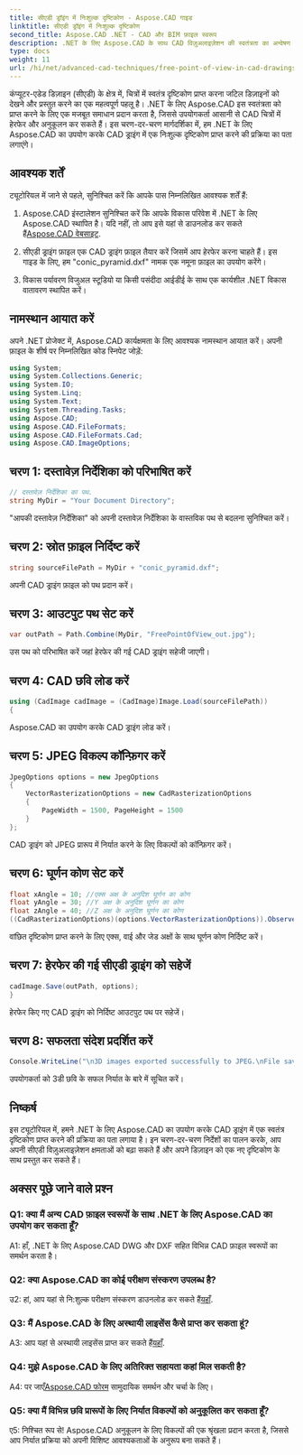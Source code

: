 ```yaml
---
title: सीएडी ड्रॉइंग में निःशुल्क दृष्टिकोण - Aspose.CAD गाइड
linktitle: सीएडी ड्रॉइंग में निःशुल्क दृष्टिकोण
second_title: Aspose.CAD .NET - CAD और BIM फ़ाइल स्वरूप
description: .NET के लिए Aspose.CAD के साथ CAD विज़ुअलाइज़ेशन की स्वतंत्रता का अन्वेषण करें। अद्वितीय दृष्टिकोण के लिए हमारी चरण-दर-चरण मार्गदर्शिका का पालन करें।
type: docs
weight: 11
url: /hi/net/advanced-cad-techniques/free-point-of-view-in-cad-drawings/
---
```

कंप्यूटर-एडेड डिज़ाइन (सीएडी) के क्षेत्र में, चित्रों में स्वतंत्र दृष्टिकोण प्राप्त करना जटिल डिज़ाइनों को देखने और प्रस्तुत करने का एक महत्वपूर्ण पहलू है। .NET के लिए Aspose.CAD इस स्वतंत्रता को प्राप्त करने के लिए एक मजबूत समाधान प्रदान करता है, जिससे उपयोगकर्ता आसानी से CAD चित्रों में हेरफेर और अनुकूलन कर सकते हैं। इस चरण-दर-चरण मार्गदर्शिका में, हम .NET के लिए Aspose.CAD का उपयोग करके CAD ड्राइंग में एक निःशुल्क दृष्टिकोण प्राप्त करने की प्रक्रिया का पता लगाएंगे।

## आवश्यक शर्तें

ट्यूटोरियल में जाने से पहले, सुनिश्चित करें कि आपके पास निम्नलिखित आवश्यक शर्तें हैं:

1. Aspose.CAD इंस्टालेशन
 सुनिश्चित करें कि आपके विकास परिवेश में .NET के लिए Aspose.CAD स्थापित है। यदि नहीं, तो आप इसे यहां से डाउनलोड कर सकते हैं[Aspose.CAD वेबसाइट](https://releases.aspose.com/cad/net/).

2. सीएडी ड्राइंग फ़ाइल
एक CAD ड्राइंग फ़ाइल तैयार करें जिसमें आप हेरफेर करना चाहते हैं। इस गाइड के लिए, हम "conic_pyramid.dxf" नामक एक नमूना फ़ाइल का उपयोग करेंगे।

3. विकास पर्यावरण
विजुअल स्टूडियो या किसी पसंदीदा आईडीई के साथ एक कार्यशील .NET विकास वातावरण स्थापित करें।

## नामस्थान आयात करें

अपने .NET प्रोजेक्ट में, Aspose.CAD कार्यक्षमता के लिए आवश्यक नामस्थान आयात करें। अपनी फ़ाइल के शीर्ष पर निम्नलिखित कोड स्निपेट जोड़ें:

```csharp
using System;
using System.Collections.Generic;
using System.IO;
using System.Linq;
using System.Text;
using System.Threading.Tasks;
using Aspose.CAD;
using Aspose.CAD.FileFormats;
using Aspose.CAD.FileFormats.Cad;
using Aspose.CAD.ImageOptions;
```


## चरण 1: दस्तावेज़ निर्देशिका को परिभाषित करें

```csharp
// दस्तावेज़ निर्देशिका का पथ.
string MyDir = "Your Document Directory";
```

"आपकी दस्तावेज़ निर्देशिका" को अपनी दस्तावेज़ निर्देशिका के वास्तविक पथ से बदलना सुनिश्चित करें।

## चरण 2: स्रोत फ़ाइल निर्दिष्ट करें

```csharp
string sourceFilePath = MyDir + "conic_pyramid.dxf";
```

अपनी CAD ड्राइंग फ़ाइल को पथ प्रदान करें।

## चरण 3: आउटपुट पथ सेट करें

```csharp
var outPath = Path.Combine(MyDir, "FreePointOfView_out.jpg");
```

उस पथ को परिभाषित करें जहां हेरफेर की गई CAD ड्राइंग सहेजी जाएगी।

## चरण 4: CAD छवि लोड करें

```csharp
using (CadImage cadImage = (CadImage)Image.Load(sourceFilePath))
{
```

Aspose.CAD का उपयोग करके CAD ड्राइंग लोड करें।

## चरण 5: JPEG विकल्प कॉन्फ़िगर करें

```csharp
JpegOptions options = new JpegOptions
{
    VectorRasterizationOptions = new CadRasterizationOptions
    {
        PageWidth = 1500, PageHeight = 1500
    }
};
```

CAD ड्राइंग को JPEG प्रारूप में निर्यात करने के लिए विकल्पों को कॉन्फ़िगर करें।

## चरण 6: घूर्णन कोण सेट करें

```csharp
float xAngle = 10; //एक्स अक्ष के अनुदिश घूर्णन का कोण
float yAngle = 30; //Y अक्ष के अनुदिश घूर्णन का कोण
float zAngle = 40; //Z अक्ष के अनुदिश घूर्णन का कोण
((CadRasterizationOptions)(options.VectorRasterizationOptions)).ObserverPoint = new ObserverPoint(xAngle, yAngle, zAngle);
```

वांछित दृष्टिकोण प्राप्त करने के लिए एक्स, वाई और जेड अक्षों के साथ घूर्णन कोण निर्दिष्ट करें।

## चरण 7: हेरफेर की गई सीएडी ड्राइंग को सहेजें

```csharp
cadImage.Save(outPath, options);
}
```

हेरफेर किए गए CAD ड्राइंग को निर्दिष्ट आउटपुट पथ पर सहेजें।

## चरण 8: सफलता संदेश प्रदर्शित करें

```csharp
Console.WriteLine("\n3D images exported successfully to JPEG.\nFile saved at " + outPath);
```

उपयोगकर्ता को 3डी छवि के सफल निर्यात के बारे में सूचित करें।

## निष्कर्ष

इस ट्यूटोरियल में, हमने .NET के लिए Aspose.CAD का उपयोग करके CAD ड्राइंग में एक स्वतंत्र दृष्टिकोण प्राप्त करने की प्रक्रिया का पता लगाया है। इन चरण-दर-चरण निर्देशों का पालन करके, आप अपनी सीएडी विज़ुअलाइज़ेशन क्षमताओं को बढ़ा सकते हैं और अपने डिज़ाइन को एक नए दृष्टिकोण के साथ प्रस्तुत कर सकते हैं।


## अक्सर पूछे जाने वाले प्रश्न

### Q1: क्या मैं अन्य CAD फ़ाइल स्वरूपों के साथ .NET के लिए Aspose.CAD का उपयोग कर सकता हूँ?

A1: हाँ, .NET के लिए Aspose.CAD DWG और DXF सहित विभिन्न CAD फ़ाइल स्वरूपों का समर्थन करता है।

### Q2: क्या Aspose.CAD का कोई परीक्षण संस्करण उपलब्ध है?

 उ2: हां, आप यहां से नि:शुल्क परीक्षण संस्करण डाउनलोड कर सकते हैं[यहाँ](https://releases.aspose.com/).

### Q3: मैं Aspose.CAD के लिए अस्थायी लाइसेंस कैसे प्राप्त कर सकता हूं?

 A3: आप यहां से अस्थायी लाइसेंस प्राप्त कर सकते हैं[यहाँ](https://purchase.aspose.com/temporary-license/).

### Q4: मुझे Aspose.CAD के लिए अतिरिक्त सहायता कहां मिल सकती है?

 A4: पर जाएँ[Aspose.CAD फोरम](https://forum.aspose.com/c/cad/19) सामुदायिक समर्थन और चर्चा के लिए।

### Q5: क्या मैं विभिन्न छवि प्रारूपों के लिए निर्यात विकल्पों को अनुकूलित कर सकता हूँ?

ए5: निश्चित रूप से! Aspose.CAD अनुकूलन के लिए विकल्पों की एक श्रृंखला प्रदान करता है, जिससे आप निर्यात प्रक्रिया को अपनी विशिष्ट आवश्यकताओं के अनुरूप बना सकते हैं।